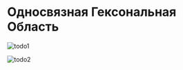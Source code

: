 # Односвязная Гексональная Область

![todo1](https://sun9-53.userapi.com/impg/hS9zrHt2f1akLrdAirlKUsuR9EGBnPKtDdAfeQ/P8J2PHZLRIY.jpg?size=1280x443&quality=96&proxy=1&sign=168c176066309c746784eb56d585623d&type=album)


![todo2](https://sun9-11.userapi.com/impg/OqNm2qPDmGPo2aSj2kErG7jvE6Jf6lsypZt5_Q/xtmSaw6AFaA.jpg?size=1280x442&quality=96&proxy=1&sign=a9540af1d9084b943d48bc7e518076ae&type=album)